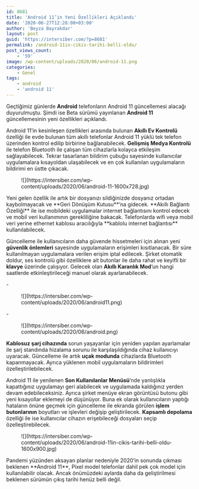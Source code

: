 ```yaml
---
id: 8681
title: 'Android 11’in Yeni Özellikleri Açıklandı'
date: '2020-06-27T12:28:00+03:00'
author: 'Beyza Bayrakdar'
layout: post
guid: 'https://intersiber.com/?p=8681'
permalink: /android-11in-cikis-tarihi-belli-oldu/
post_views_count:
    - '59'
image: /wp-content/uploads/2020/06/android-11.png
categories:
    - Genel
tags:
    - android
    - 'android 11'
---
```


Geçtiğimiz günlerde **Android** telefonların Android 11 güncellemesi alacağı duyurulmuştu. Şimdi ise Beta sürümü yayınlanan **Android 11** güncellemesinin yeni özellikleri açıklandı.

Android 11’in kesinleşen özellikleri arasında bulunan **Akıllı Ev Kontrolü** özelliği ile evde bulunan tüm akıllı telefonlar Android 11 yüklü tek telefon üzerinden kontrol edilip birbirine bağlanabilecek. **Gelişmiş Medya Kontrolü** ile telefon Bluetooth ile çalışan tüm cihazlarla kolayca etkileşim sağlayabilecek. Tekrar tasarlanan bildirim çubuğu sayesinde kullanıcılar uygulamalara kısayoldan ulaşabilecek ve en çok kullanılan uygulamaların bildirimi en üstte çıkacak.

<figure class="wp-block-image size-large">![](https://intersiber.com/wp-content/uploads/2020/06/android-11-1600x728.jpg)</figure>Yeni gelen özellik ile artık bir dosyanızı sildiğinizde dosyanız ortadan kaybolmayacak ve **Geri Dönüşüm Kutusu**’na gidecek. **Akıllı Bağlantı Özelliği** ile ise mobildeki uygulamalar internet bağlantısını kontrol edecek ve mobil veri kullanımının gerekliliğine bakacak. Telefonlarda wifi veya mobil veri yerine ethernet kablosu aracılığıyla **kablolu internet bağlantısı** kullanılabilecek.

Güncelleme ile kullanıcıların daha güvende hissetmeleri için alınan yeni **güvenlik önlemleri** sayesinde uygulamaların erişimleri kısıtlanacak. Bir süre kullanılmayan uygulamalara verilen erişim iptal edilecek. Şirket otomatik doldur, ses kontrolü gibi özelliklere ait butonlar ile daha rahat ve keyifli bir **klavye** üzerinde çalışıyor. Gelecek olan **Akıllı Karanlık Mod**’un hangi saatlerde etkinleştirileceği manuel olarak ayarlanabilecek.

<div class="wp-block-jetpack-slideshow aligncenter" data-effect="slide"><div class="wp-block-jetpack-slideshow_container swiper-container">- <figure>![](https://intersiber.com/wp-content/uploads/2020/06/android11.png)</figure>
- <figure>![](https://intersiber.com/wp-content/uploads/2020/06/android.png)</figure>

<a class="wp-block-jetpack-slideshow_button-prev swiper-button-prev swiper-button-white" role="button"></a><a class="wp-block-jetpack-slideshow_button-next swiper-button-next swiper-button-white" role="button"></a><a aria-label="Pause Slideshow" class="wp-block-jetpack-slideshow_button-pause" role="button"></a><div class="wp-block-jetpack-slideshow_pagination swiper-pagination swiper-pagination-white"></div></div></div>**Kablosuz şarj cihazında** sorun yaşayanlar için yeniden yapılan ayarlamalar ile şarj standında hizalama sorunu ile karşılaşıldığında cihaz kullanıcıyı uyaracak. Güncelleme ile artık **uçak modunda** cihazlarda Bluetooth kapanmayacak. Ayrıca yüklenen mobil uygulamaların bildirimleri özelleştirilebilecek.

Android 11 ile yenilenen **Son Kullanılanlar Menüsü**’nde yanlışlıkla kapattığınız uygulamayı geri alabilecek ve uygulamada kaldığınız yerden devam edebileceksiniz. Ayrıca şirket menüye ekran görüntüsü butonu gibi yeni kısayollar eklemeyi de düşünüyor. Buna ek olarak kullanıcıların yaptığı hataların önüne geçmek için güncelleme ile ekranda görülen **işlem butonlarının** boyutları ve işlevleri değişip geliştirilecek. **Kapsamlı depolama** özelliği ile ise kullanıcılar cihazın erişebileceği dosyaları seçip özelleştirebilecek.

<figure class="wp-block-image size-large">![](https://intersiber.com/wp-content/uploads/2020/06/android-11in-cikis-tarihi-belli-oldu-1600x900.jpg)</figure>Pandemi yüzünden aksayan planlar nedeniyle 2020’in sonunda çıkması beklenen **Android 11**, Pixel model telefonlar dahil pek çok model için kullanılabilir olacak. Ancak önümüzdeki aylarda daha da geliştirilmesi beklenen sürümün çıkış tarihi henüz belli değil.